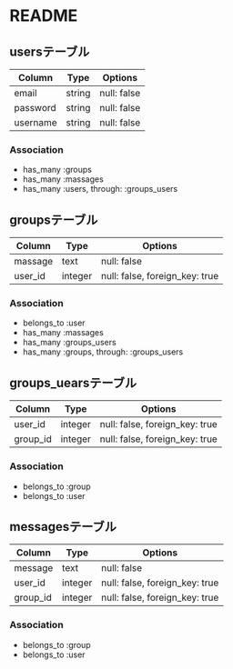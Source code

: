 # README

## usersテーブル
|Column|Type|Options|
|------|----|-------|
|email|string|null: false|
|password|string|null: false|
|username|string|null: false|
### Association
- has_many :groups
- has_many :massages
- has_many  :users,  through:  :groups_users

## groupsテーブル
|Column|Type|Options|
|------|----|-------|
|massage|text|null: false|
|user_id|integer|null: false, foreign_key: true|
### Association
- belongs_to :user
- has_many :massages
- has_many :groups_users
- has_many  :groups,  through:  :groups_users


## groups_uearsテーブル
|Column|Type|Options|
|------|----|-------|
|user_id|integer|null: false, foreign_key: true|
|group_id|integer|null: false, foreign_key: true|
### Association
- belongs_to :group
- belongs_to :user

## messagesテーブル
|Column|Type|Options|
|------|----|-------|
|message|text|null: false|
|user_id|integer|null: false, foreign_key: true|
|group_id|integer|null: false, foreign_key: true|
### Association
- belongs_to :group
- belongs_to :user